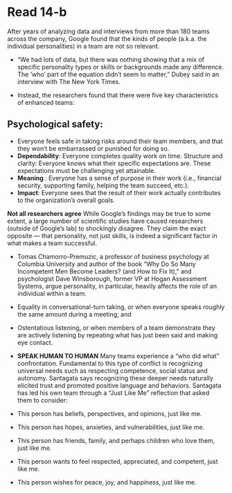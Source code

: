 # Read 14-b

After years of analyzing data and interviews from more than 180 teams across the company, Google found that the kinds of people (a.k.a. the individual personalities) in a team are not so relevant.

* “We had lots of data, but there was nothing showing that a mix of specific personality types or skills or backgrounds made any difference. The ‘who’ part of the equation didn’t seem to matter,” Dubey said in an interview with The New York Times.

* Instead, the researchers found that there were five key characteristics of enhanced teams:

## Psychological safety: 
* Everyone feels safe in taking risks around their team members, and that they won’t be embarrassed or punished for doing so.
* **Dependability**: Everyone completes quality work on time.
Structure and clarity: Everyone knows what their specific expectations are. These expectations must be challenging yet attainable.
* **Meaning** : Everyone has a sense of purpose in their work (i.e., financial security, supporting family, helping the team succeed, etc.).
* **Impact**: Everyone sees that the result of their work actually contributes to the organization’s overall goals.

**Not all researchers agree**
While Google’s findings may be true to some extent, a large number of scientific studies have caused researchers (outside of Google’s lab) to shockingly disagree. They claim the exact opposite — that personality, not just skills, is indeed a significant factor in what makes a team successful.

* Tomas Chamorro-Premuzic, a professor of business psychology at Columbia University and author of the book “Why Do So Many Incompetent Men Become Leaders? (and How to Fix It),” and psychologist Dave Winsborough, former VP at Hogan Assessment Systems, argue personality, in particular, heavily affects the role of an individual within a team.


* Equality in conversational-turn taking, or when everyone speaks roughly the same amount during a meeting; and
* Ostentatious listening, or when members of a team demonstrate they are actively listening by repeating what has just been said and making eye contact.

* **SPEAK HUMAN TO HUMAN**
Many teams experience a “who did what” confrontation. Fundamental to this type of conflict is recognizing universal needs such as respecting competence, social status and autonomy. Santagata says recognizing these deeper needs naturally elicited trust and promoted positive language and behaviors. Santagata has led his own team through a “Just Like Me” reflection that asked them to consider:

* This person has beliefs, perspectives, and opinions, just like me.
* This person has hopes, anxieties, and vulnerabilities, just like me.
* This person has friends, family, and perhaps children who love them, just like me.
* This person wants to feel respected, appreciated, and competent, just like me.
* This person wishes for peace, joy, and happiness, just like me.